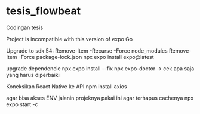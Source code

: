 # tesis_flowbeat
Codingan tesis

Project is incompatible with this version of expo Go

Upgrade to sdk 54:
Remove-Item -Recurse -Force node_modules
Remove-Item -Force package-lock.json
npx expo install expo@latest

upgrade dependencie
npx expo install --fix
npx expo-doctor -> cek apa saja yang harus diperbaiki

Koneksikan React Native ke API
npm install axios

agar bisa akses ENV jalanin projeknya pakai ini agar terhapus cachenya
npx expo start -c
